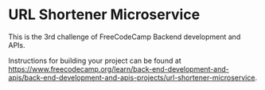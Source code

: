 # URL Shortener Microservice

This is the 3rd challenge of FreeCodeCamp Backend development and APIs.

Instructions for building your project can be found at https://www.freecodecamp.org/learn/back-end-development-and-apis/back-end-development-and-apis-projects/url-shortener-microservice.
